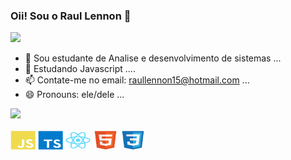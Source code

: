 ### Oii! Sou o Raul Lennon 👋

<img src="https://github-readme-stats.vercel.app/api?username=luarxx&show_icons=true&theme=transparent" />

- 🔭 Sou estudante de Analise e desenvolvimento de sistemas ...
- 🌱 Estudando Javascript ....
- 📫 Contate-me no email: raullennon15@hotmail.com ...
- 😄 Pronouns: ele/dele ...

<div height="30">
<img  src="https://img.shields.io/badge/Visual_Studio_Code-0078D4?style=for-the-badge&logo=visual%20studio%20code&logoColor=white">
</div>


<div style="display: inline_block"><br>
  <img align="center" alt="luar-Js" height="30" width="40" src="https://raw.githubusercontent.com/devicons/devicon/master/icons/javascript/javascript-plain.svg">
  <img align="center" alt="luar-Ts" height="30" width="40" src="https://raw.githubusercontent.com/devicons/devicon/master/icons/typescript/typescript-plain.svg">
  <img align="center" alt="Rafa-React" height="30" width="40" src="https://raw.githubusercontent.com/devicons/devicon/master/icons/react/react-original.svg">
  <img align="center" alt="luar-HTML" height="30" width="40" src="https://raw.githubusercontent.com/devicons/devicon/master/icons/html5/html5-original.svg">
  <img align="center" alt="luar-CSS" height="30" width="40" src="https://raw.githubusercontent.com/devicons/devicon/master/icons/css3/css3-original.svg">
</div>
